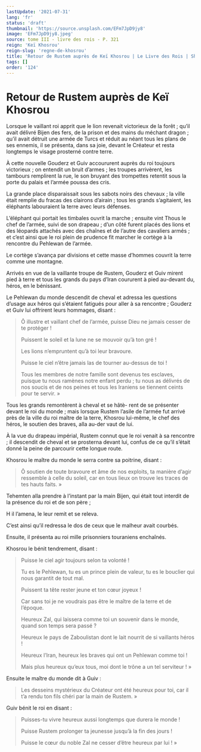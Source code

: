 ```yaml
---
lastUpdate: '2021-07-31'
lang: 'fr'
status: 'draft'
thumbnail: 'https://source.unsplash.com/EFm7JpD9jy8'
image: 'EFm7JpD9jy8.jpeg'
source: tome III - livre des rois - P. 321
reign: 'Keï Khosrou'
reign-slug: 'regne-de-khosrou'
title: 'Retour de Rustem auprès de Keï Khosrou | Le Livre des Rois | Shâhnâmeh'
tags: []
order: '124'
---
```


<!-- LTeX: language=fr -->

# Retour de Rustem auprès de Keï Khosrou

Lorsque le vaillant roi apprit que le lion revenait victorieux de la forêt ; qu’il avait délivré Bijen des fers, de la prison et des mains du méchant dragon ; qu’il avait détruit une armée de Turcs et réduit au néant tous les plans de ses ennemis, il se présenta, dans sa joie, devant le Créateur et resta longtemps le visage prosterné contre terre.

À cette nouvelle Gouderz et Guiv accoururent auprès du roi toujours victorieux ; on entendit un bruit d’armes ; les troupes arrivèrent, les tambours remplirent la rue, le son bruyant des trompettes retentit sous la porte du palais et l’armée poussa des cris.

La grande place disparaissait sous les sabots noirs des chevaux ; la ville était remplie du fracas des clairons d’airain ; tous les grands s’agitaient, les éléphants labouraient la terre avec leurs défenses.

L’éléphant qui portait les timbales ouvrit la marche ; ensuite vint Thous le chef de l’armée, suivi de son drapeau ; d’un côté furent placés des lions et des léopards attachés avec des chaînes et de l’autre des cavaliers armés ; et c’est ainsi que le roi plein de prudence fit marcher le cortège à la rencontre du Pehlewan de l’armée.

Le cortège s’avança par divisions et cette masse d’hommes couvrit la terre comme une montagne.

Arrivés en vue de la vaillante troupe de Rustem, Gouderz et Guiv mirent pied à terre et tous les grands du pays d’Iran coururent à pied au-devant du, héros, en le bénissant.

Le Pehlewan du monde descendit de cheval et adressa les questions d’usage aux héros qui s’étaient fatigués pour aller à sa rencontre ; Gouderz et Guiv lui offrirent leurs hommages, disant :

> Ô illustre et vaillant chef de l’armée, puisse Dieu ne jamais cesser de te protéger !
>
> Puissent le soleil et la lune ne se mouvoir qu’à ton gré !
>
> Les lions n’empruntent qu’à toi leur bravoure.
>
> Puisse le ciel n’être jamais las de tourner au-dessus de toi !
>
> Tous les membres de notre famille sont devenus tes esclaves, puisque tu nous ramènes notre enfant perdu ; tu nous as délivrés de nos soucis et de nos peines et tous les Iraniens se tiennent ceints pour te servir. »

Tous les grands remontèrent à cheval et se hâtè-
rent de se présenter devant le roi du monde ; mais lorsque Rustem l’asile de l’armée fut arrivé près de la ville du roi maître de la terre, Khosrou lui-même, le chef des héros, le soutien des braves, alla au-der vaut de lui.

À la vue du drapeau impérial, Rustem connut que le roi venait à sa rencontre ; il descendit de cheval et se prosterna devant lui, confus de ce qu’il s’était donné la peine de parcourir cette longue route.

Khosrou le maître du monde le serra contre sa poitrine, disant :

> Ô soutien de toute bravoure et âme de nos exploits, ta manière d’agir ressemble à celle du soleil, car en tous lieux on trouve les traces de tes hauts faits. »

Tehemten alla prendre à l’instant par la main Bijen, qui était tout interdit de la présence du roi et de son père ;

H il l’amena, le leur remit et se releva.

C’est ainsi qu’il redressa le dos de ceux que le malheur avait courbés.

Ensuite, il présenta au roi mille prisonniers touraniens enchaînés.

Khosrou le bénit tendrement, disant :

> Puisse le ciel agir toujours selon ta volonté !
>
> Tu es le Pehlewan, tu es un prince plein de valeur, tu es le bouclier qui nous garantit de tout mal.
>
> Puissent ta tête rester jeune et ton cœur joyeux !
>
> Car sans toi je ne voudrais pas être le maître de la terre et de l’époque.
>
> Heureux Zal, qui laissera comme toi un souvenir dans le monde, quand son temps sera passé ?
>
> Heureux le pays de Zaboulistan dont le lait nourrit de si vaillants héros !
>
> Heureux l’Iran, heureux les braves qui ont un Pehlewan comme toi !
>
> Mais plus heureux qu’eux tous, moi dont le trône a un tel serviteur ! »

Ensuite le maître du monde dit à Guiv :

> Les desseins mystérieux du Créateur ont été heureux pour toi, car il t’a rendu ton fils chéri par la main de Rustem. »

Guiv bénit le roi en disant :

> Puisses-tu vivre heureux aussi longtemps que durera le monde !
>
> Puisse Rustem prolonger ta jeunesse jusqu’à la fin des jours !
>
> Puisse le cœur du noble Zal ne cesser d’être heureux par lui ! »
